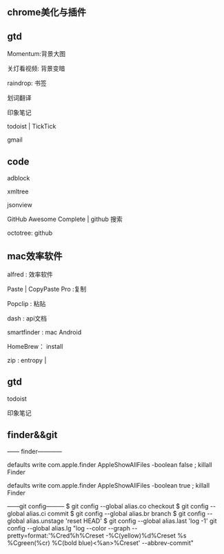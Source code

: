 chrome美化与插件
----

## gtd
Momentum:背景大图

关灯看视频: 背景变暗

raindrop: 书签

划词翻译

印象笔记

todoist | TickTick

gmail

## code
adblock

xmltree

jsonview

GitHub Awesome Complete | github 搜索

octotree: github



mac效率软件
---

alfred :  效率软件 

Paste | CopyPaste Pro :复制 

Popclip : 粘贴

dash : api文档

smartfinder : mac Android

HomeBrew： install

zip : entropy | 

## gtd

todoist

印象笔记


## finder&&git

—— finder————

defaults write com.apple.finder AppleShowAllFiles -boolean false ; killall Finder


defaults write com.apple.finder AppleShowAllFiles -boolean true ; killall Finder


——git config———
$ git config --global alias.co checkout
$ git config --global alias.ci commit
$ git config --global alias.br branch
$ git config --global alias.unstage 'reset HEAD'
$ git config --global alias.last 'log -1'
git config --global alias.lg "log --color --graph --pretty=format:'%Cred%h%Creset -%C(yellow)%d%Creset %s %Cgreen(%cr) %C(bold blue)<%an>%Creset' --abbrev-commit"





